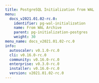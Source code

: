 ```yaml
---
title: PostgreSQL Initialization from WAL
menu:
  docs_v2021.01.02-rc.0:
    identifier: pg-wal-initialization
    name: From WAL Archive
    parent: pg-initialization-postgres
    weight: 30
menu_name: docs_v2021.01.02-rc.0
info:
  autoscaler: v0.1.0-rc.0
  cli: v0.16.0-rc.0
  community: v0.16.0-rc.0
  enterprise: v0.3.0-rc.0
  installer: v0.16.0-rc.0
  version: v2021.01.02-rc.0
---
```



